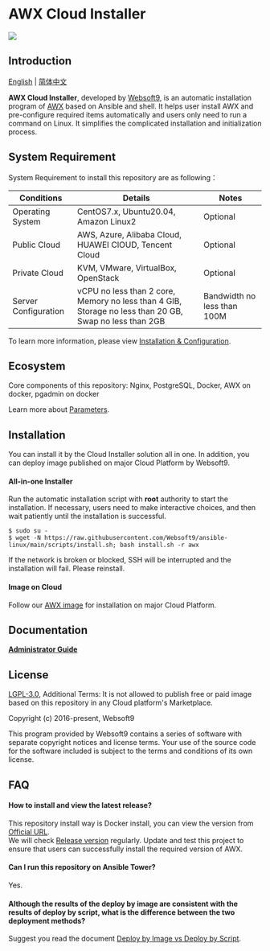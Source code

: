 # AWX Cloud Installer

![](https://libs.websoft9.com/common/websott9-cloud-installer.png) 

## Introduction

[English](/README.md) | [简体中文](/README-zh.md)  

**AWX Cloud Installer**, developed by [Websoft9](https://www.websoft9.com), is an automatic installation program of [AWX](https://github.com/ansible/awx) based on Ansible and shell. It helps user install AWX and pre-configure required items automatically and users only need to run a command on Linux. It simplifies the complicated installation and initialization process.  

## System Requirement

System Requirement to install this repository are as following：

| Conditions       | Details                               | Notes                |
| ------------------- | --------------------------------| -------------------- |
| Operating System   | CentOS7.x, Ubuntu20.04, Amazon Linux2 | Optional                 |
| Public Cloud     | AWS, Azure, Alibaba Cloud, HUAWEI ClOUD, Tencent Cloud    | Optional                 |
| Private Cloud     | KVM, VMware, VirtualBox, OpenStack    | Optional                 |
| Server Configuration | vCPU no less than 2 core, Memory no less than 4 GIB, Storage no less than 20 GB, Swap no less than 2GB |Bandwidth no less than 100M|

To learn more information, please view [Installation & Configuration](https://github.com/ansible/awx/tree/devel/requirements).

## Ecosystem

Core components of this repository: Nginx, PostgreSQL, Docker, AWX on docker, pgadmin on docker

Learn more about [Parameters](/docs/stack-components.md).

## Installation

You can install it by the Cloud Installer solution all in one. In addition, you can deploy image published on major Cloud Platform by Websoft9.

#### All-in-one Installer

Run the automatic installation script with **root** authority to start the installation. If necessary, users need to make interactive choices, and then wait patiently until the installation is successful.

```
$ sudo su -
$ wget -N https://raw.githubusercontent.com/Websoft9/ansible-linux/main/scripts/install.sh; bash install.sh -r awx
```

If the network is broken or blocked, SSH will be interrupted and the installation will fail. Please reinstall.

#### Image on Cloud 

Follow our [AWX image](https://apps.websoft9.com/awx) for installation on major Cloud Platform.

## Documentation

**[Administrator Guide](https://support.websoft9.com/docs/awx)** 

## License

[LGPL-3.0](/License.md), Additional Terms: It is not allowed to publish free or paid image based on this repository in any Cloud platform's Marketplace.

Copyright (c) 2016-present, Websoft9

This program provided by Websoft9 contains a series of software with separate copyright notices and license terms. Your use of the source code for the software included is subject to the terms and conditions of its own license.

## FAQ

#### How to install and view the latest release?

This repository install way is Docker install, you can  view the version from [Official URL](https://hub.docker.com/r/ansible/awx/tags?page=1&ordering=last_updated).  
We will check [Release version](https://github.com/Websoft9/ansible-awx/releases) regularly. Update and test this project to ensure that users can successfully install the required version of AWX.

#### Can I run this repository on Ansible Tower? 

Yes.

#### Although the results of the deploy by image are consistent with the results of deploy by script, what is the difference between the two deployment methods?

Suggest you read the document [Deploy by Image vs Deploy by Script](https://support.websoft9.com/docs/faq/bz-product.html#deployment-comparison).

